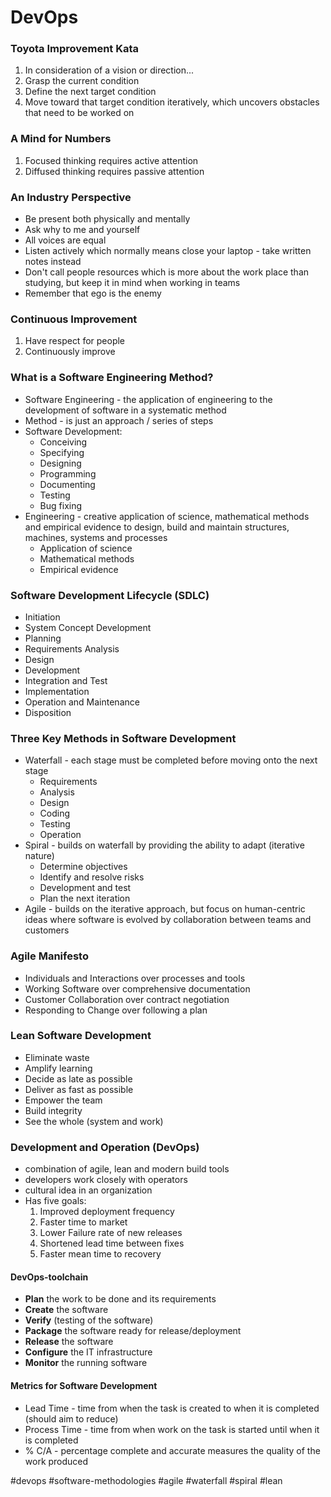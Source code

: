 # DevOps

### Toyota Improvement Kata
1. In consideration of a vision or direction...
2. Grasp the current condition
3. Define the next target condition
4. Move toward that target condition iteratively, which uncovers obstacles that need to be worked on

### A Mind for Numbers
1. Focused thinking requires active attention
2. Diffused thinking requires passive attention

### An Industry Perspective
- Be present both physically and mentally
- Ask why to me and yourself
- All voices are equal
- Listen actively which normally means close your laptop - take written notes instead
- Don't call people resources which is more about the work place than studying, but keep it in mind when working in teams
- Remember that ego is the enemy

### Continuous Improvement
1. Have respect for people
2. Continuously improve

### What is a Software Engineering Method?
- Software Engineering - the application of engineering to the development of software in a systematic method
- Method - is just an approach / series of steps
- Software Development:
	- Conceiving
	- Specifying
	- Designing
	- Programming
	- Documenting
	- Testing
	- Bug fixing
- Engineering - creative application of science, mathematical methods and empirical evidence to design, build and maintain structures, machines, systems and processes
	- Application of science
	- Mathematical methods
	- Empirical evidence
### Software Development Lifecycle (SDLC)
- Initiation
- System Concept Development
- Planning
- Requirements Analysis
- Design
- Development
- Integration and Test
- Implementation
- Operation and Maintenance
- Disposition
### Three Key Methods in Software Development
- Waterfall - each stage must be completed before moving onto the next stage
	- Requirements
	- Analysis
	- Design
	- Coding
	- Testing
	- Operation
- Spiral - builds on waterfall by providing the ability to adapt (iterative nature)
	- Determine objectives
	- Identify and resolve risks
	- Development and test
	- Plan the next iteration
- Agile - builds on the iterative approach, but focus on human-centric ideas where software is evolved by collaboration between teams and customers

### Agile Manifesto
- Individuals and Interactions over processes and tools
- Working Software over comprehensive documentation
- Customer Collaboration over contract negotiation
- Responding to Change over following a plan

### Lean Software Development
- Eliminate waste
- Amplify learning
- Decide as late as possible
- Deliver as fast as possible
- Empower the team
- Build integrity
- See the whole (system and work)

### Development and Operation (DevOps)
- combination of agile, lean and modern build tools
- developers work closely with operators
- cultural idea in an organization
- Has five goals:
	1.  Improved deployment frequency
	2. Faster time to market
	3. Lower Failure rate of new releases
	4. Shortened lead time between fixes
	5. Faster mean time to recovery

#### DevOps-toolchain
- **Plan** the work to be done and its requirements
- **Create** the software
- **Verify** (testing of the software)
- **Package** the software ready for release/deployment
- **Release** the software
- **Configure** the IT infrastructure
- **Monitor** the running software

#### Metrics for Software Development
- Lead Time - time from when the task is created to when it is completed (should aim to reduce)
- Process Time - time from when work on the task is started until when it is completed
- % C/A - percentage complete and accurate measures the quality of the work produced




#devops #software-methodologies #agile #waterfall #spiral #lean
